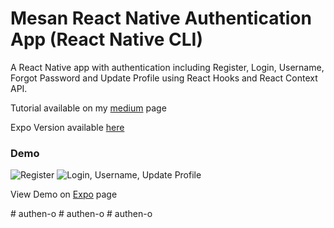 # Mesan React Native Authentication App (React Native CLI)

A React Native app with authentication including Register, Login, Username, Forgot Password and Update Profile using React Hooks and React Context API.

Tutorial available on my <a href="https://medium.com/better-programming/how-to-add-authentication-to-your-react-native-app-with-react-hooks-and-react-context-api-46f57aedbbd">medium</a> page

Expo Version available <a href="https://github.com/MosesEsan/mesan-react-native-authentication-app">here</a>

### Demo
![Register](https://github.com/MosesEsan/mesan-react-native-cli-authentication-app/blob/master/Register.gif "Register")
![Login, Username, Update Profile](https://github.com/MosesEsan/mesan-react-native-cli-authentication-app/blob/master/LoginUsernameUpdateProfile.gif "Login Username Update Profile")


View Demo on <a href="https://expo.io/@mosesesan/mesan-react-native-authentication">Expo</a> page

#   a u t h e n - o  
 #   a u t h e n - o  
 #   a u t h e n - o  
 